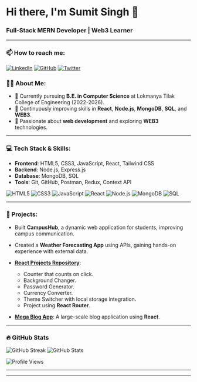 # Hi there, I'm Sumit Singh 👋

### Full-Stack MERN Developer | Web3 Learner

---
### 📫 How to reach me:
[![LinkedIn](https://img.shields.io/badge/LinkedIn-0077B5?logo=linkedin&logoColor=white)](https://www.linkedin.com/in/sumit-singh-721aa1254/)
[![GitHub](https://img.shields.io/badge/GitHub-181717?logo=github&logoColor=white)](https://github.com/18-sumit)
[![Twitter](https://img.shields.io/badge/Twitter-1DA1F2?logo=twitter&logoColor=white)](https://x.com/SUMITSI52826592)

### 🧑‍💻 About Me:
- 🔭 Currently pursuing **B.E. in Computer Science** at Lokmanya Tilak College of Engineering (2022-2026).
- 🌱 Continuously improving skills in **React**, **Node.js**, **MongoDB**, **SQL**, and **WEB3**.
- 🚀 Passionate about **web development** and exploring **WEB3** technologies.

---

### 💻 Tech Stack & Skills:
- **Frontend**: HTML5, CSS3, JavaScript, React, Tailwind CSS
- **Backend**: Node.js, Express.js
- **Database**: MongoDB, SQL
- **Tools**: Git, GitHub, Postman, Redux, Context API

![HTML5](https://img.shields.io/badge/-HTML5-E34F26?logo=html5&logoColor=white&style=for-the-badge)
![CSS3](https://img.shields.io/badge/-CSS3-1572B6?logo=css3&logoColor=white&style=for-the-badge)
![JavaScript](https://img.shields.io/badge/-JavaScript-F7DF1E?logo=javascript&logoColor=black&style=for-the-badge)
![React](https://img.shields.io/badge/-React-61DAFB?logo=react&logoColor=black&style=for-the-badge)
![Node.js](https://img.shields.io/badge/-Node.js-339933?logo=node.js&logoColor=white&style=for-the-badge)
![MongoDB](https://img.shields.io/badge/-MongoDB-47A248?logo=mongodb&logoColor=white&style=for-the-badge)
![SQL](https://img.shields.io/badge/-SQL-4479A1?logo=sql&logoColor=white&style=for-the-badge)

---

### 🚀 Projects:
- Built **CampusHub**, a dynamic web application for students, improving campus communication.
- Created a **Weather Forecasting App** using APIs, gaining hands-on experience with external data.

- **[React Projects Repository](https://github.com/18-sumit/React)**:
  - Counter that counts on click.
  - Background Changer.
  - Password Generator.
  - Currency Converter.
  - Theme Switcher with local storage integration.
  - Project using **React Router**.

- **[Mega Blog App](https://github.com/18-sumit/12MegaBlog)**: A large-scale blog application using **React**.


---

### 🔥 GitHub Stats
![GitHub Streak](https://streak-stats.demolab.com/?user=18-sumit&theme=tokyonight&hide_border=true&v=2)
![GitHub Stats](https://github-readme-stats.vercel.app/api?username=18-sumit&show_icons=true&theme=tokyonight&hide_border=true&v=2)


![Profile Views](https://komarev.com/ghpvc/?username=18-sumit&color=blue&style=flat)

---


---
